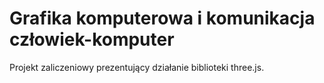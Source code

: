 # Grafika komputerowa i komunikacja człowiek-komputer

Projekt zaliczeniowy prezentujący działanie biblioteki three.js.


